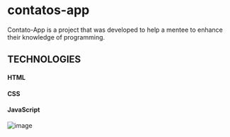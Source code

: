 # contatos-app

Contato-App is a project that was developed to help a mentee to enhance their knowledge of programming.

## TECHNOLOGIES
#### HTML
#### CSS
#### JavaScript

![image](https://user-images.githubusercontent.com/17939912/160298138-8b87f333-c700-45f6-8595-27efa7ff5d9a.png)

